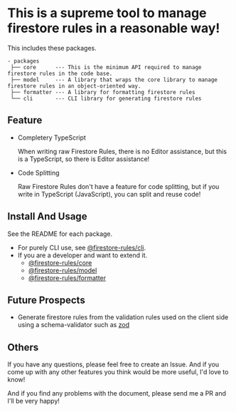 # This is a supreme tool to manage firestore rules in a reasonable way!

This includes these packages.

```
- packages
 ├── core      --- This is the minimum API required to manage firestore rules in the code base.
 ├── model     --- A library that wraps the core library to manage firestore rules in an object-oriented way.
 ├── formatter --- A library for formatting firestore rules
 └── cli       --- CLI library for generating firestore rules
```

## Feature

- Completery TypeScript

  When writing raw Firestore Rules, there is no Editor assistance, but this is a TypeScript, so there is Editor assistance!

- Code Splitting

  Raw Firestore Rules don't have a feature for code splitting, but if you write in TypeScript (JavaScript), you can split and reuse code!

## Install And Usage

See the README for each package.

- For purely CLI use, see [@firestore-rules/cli](https://github.com/YutaUra/firestore-rules/tree/main/packages/cli).
- If you are a developer and want to extend it.
  - [@firestore-rules/core](https://github.com/YutaUra/firestore-rules/tree/main/packages/core)
  - [@firestore-rules/model](https://github.com/YutaUra/firestore-rules/tree/main/packages/model)
  - [@firestore-rules/formatter](https://github.com/YutaUra/firestore-rules/tree/main/packages/formatter)

## Future Prospects

- Generate firestore rules from the validation rules used on the client side using a schema-validator such as [zod](https://github.com/colinhacks/zod)

## Others

If you have any questions, please feel free to create an Issue.
And if you come up with any other features you think would be more useful, I'd love to know!

And if you find any problems with the document, please send me a PR and I'll be very happy!
